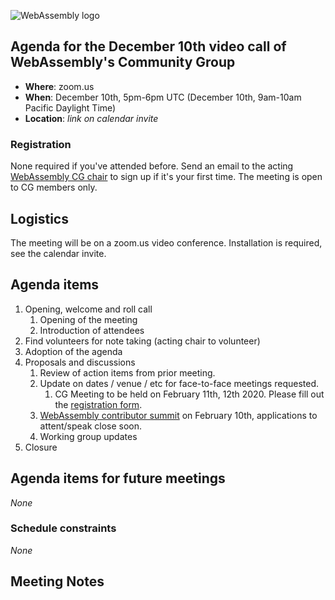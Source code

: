 ![WebAssembly logo](/images/WebAssembly.png)

## Agenda for the December 10th video call of WebAssembly's Community Group

- **Where**: zoom.us
- **When**: December 10th, 5pm-6pm UTC (December 10th, 9am-10am Pacific Daylight Time)
- **Location**: *link on calendar invite*

### Registration

None required if you've attended before. Send an email to the acting [WebAssembly CG chair](mailto:webassembly-cg-chair@chromium.org)
to sign up if it's your first time. The meeting is open to CG members only.

## Logistics

The meeting will be on a zoom.us video conference.
Installation is required, see the calendar invite.

## Agenda items

1. Opening, welcome and roll call
    1. Opening of the meeting
    1. Introduction of attendees
1. Find volunteers for note taking (acting chair to volunteer)
1. Adoption of the agenda
1. Proposals and discussions
    1. Review of action items from prior meeting.
    1. Update on dates / venue / etc for face-to-face meetings requested.
        1. CG Meeting to be held on February 11th, 12th 2020. Please fill out the [registration form](https://forms.gle/AkFcWeiVn9QqHJte7).
    1. [WebAssembly contributor summit](https://webassembly-summit.org/) on February 10th, applications to attent/speak close soon.
    1. Working group updates
1. Closure

## Agenda items for future meetings

*None*

### Schedule constraints

*None*

## Meeting Notes
